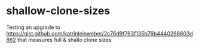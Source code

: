 # shallow-clone-sizes
Testing an upgrade to https://gist.github.com/katrinleinweber/2c76d9f763f135b76b4440268603d862 that measures full &amp; shallo clone sizes
